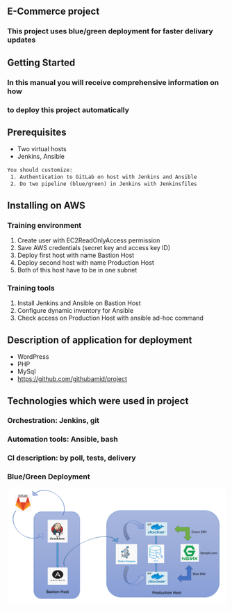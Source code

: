 ## E-Commerce project
### This project uses blue/green deployment for faster delivary updates
## Getting Started
### In this manual you will receive comprehensive information on how 
### to deploy this project automatically
## Prerequisites
* Two virtual hosts
* Jenkins, Ansible
```
You should customize:
 1. Authentication to GitLab on host with Jenkins and Ansible
 2. Do two pipeline (blue/green) in Jenkins with Jenkinsfiles
```
## Installing on AWS
### Training environment
 1. Create user with EC2ReadOnlyAccess permission
 2. Save AWS credentials (secret key and access key ID) 
 3. Deploy first host with name Bastion Host  
 4. Deploy second host with name Production Host
 5. Both of this host have to be in one subnet
### Training tools
 1. Install Jenkins and Ansible on Bastion Host
 2. Configure dynamic inventory for Ansible
 3. Check access on Production Host with ansible ad-hoc command 
## Description of application for deployment
   - WordPress
   - PHP
   - MySql
   - https://github.com/githubamid/project
## Technologies which were used in project
### Orchestration: Jenkins, git
### Automation tools: Ansible, bash
### CI description: by poll, tests, delivery
### Blue/Green Deployment
<img src="image/scheme.png" weith="10" hight="10">
